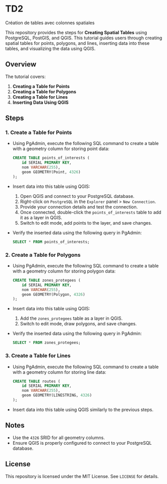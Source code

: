 # TD2
Création de tables avec colonnes spatiales

This repository provides the steps for **Creating Spatial Tables** using PostgreSQL, PostGIS, and QGIS. This tutorial guides users through creating spatial tables for points, polygons, and lines, inserting data into these tables, and visualizing the data using QGIS.

## Overview

The tutorial covers:

1. **Creating a Table for Points**
2. **Creating a Table for Polygons**
3. **Creating a Table for Lines**
4. **Inserting Data Using QGIS**

## Steps

### 1. Create a Table for Points
- Using PgAdmin, execute the following SQL command to create a table with a geometry column for storing point data:
  ```sql
  CREATE TABLE points_of_interests (
      id SERIAL PRIMARY KEY,
      nom VARCHAR(255),
      geom GEOMETRY(Point, 4326)
  );
  ```

- Insert data into this table using QGIS:
  1. Open QGIS and connect to your PostgreSQL database.
  2. Right-click on `PostgreSQL` in the `Explorer` panel > `New Connection`.
  3. Provide your connection details and test the connection.
  4. Once connected, double-click the `points_of_interests` table to add it as a layer in QGIS.
  5. Switch to edit mode, add points to the layer, and save changes.

- Verify the inserted data using the following query in PgAdmin:
  ```sql
  SELECT * FROM points_of_interests;
  ```

### 2. Create a Table for Polygons
- Using PgAdmin, execute the following SQL command to create a table with a geometry column for storing polygon data:
  ```sql
  CREATE TABLE zones_protegees (
      id SERIAL PRIMARY KEY,
      nom VARCHAR(255),
      geom GEOMETRY(Polygon, 4326)
  );
  ```

- Insert data into this table using QGIS:
  1. Add the `zones_protegees` table as a layer in QGIS.
  2. Switch to edit mode, draw polygons, and save changes.

- Verify the inserted data using the following query in PgAdmin:
  ```sql
  SELECT * FROM zones_protegees;
  ```

### 3. Create a Table for Lines
- Using PgAdmin, execute the following SQL command to create a table with a geometry column for storing line data:
  ```sql
  CREATE TABLE routes (
      id SERIAL PRIMARY KEY,
      nom VARCHAR(255),
      geom GEOMETRY(LINESTRING, 4326)
  );
  ```

- Insert data into this table using QGIS similarly to the previous steps.

## Notes
- Use the `4326` SRID for all geometry columns.
- Ensure QGIS is properly configured to connect to your PostgreSQL database.

## License
This repository is licensed under the MIT License. See `LICENSE` for details.
